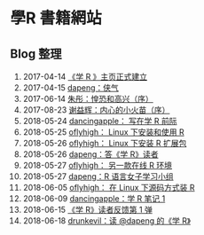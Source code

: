 # 學R 書籍網站

## Blog 整理

01. 2017-04-14 [《学 R 》主页正式建立](http://xuer.dapengde.com/post/2017-04-14_start/)
01. 2017-04-15 [dapeng：侠气](http://xuer.dapengde.com/post/2017-04-13_booktitles/)
01. 2017-06-14 [朱彤：惶恐和高兴（序）](http://xuer.dapengde.com/post/zhutong/)
01. 2017-08-23 [谢益辉：内心的小火苗（序）](http://xuer.dapengde.com/post/yihui/)
01. 2018-05-24 [dancingapple： 写在学 R 前际](http://xuer.dapengde.com/post/dancingapple/)
01. 2018-05-25 [oflyhigh： Linux 下安装和使用 R](http://xuer.dapengde.com/post/oflyhigh/)
01. 2018-05-26 [oflyhigh： Linux 下安装 R 扩展包](http://xuer.dapengde.com/post/oflyhigh-1/)
01. 2018-05-26 [dapeng：答《学 R》读者](http://xuer.dapengde.com/post/xuer-faq/)
01. 2018-05-27 [oflyhigh： 另一款在线 R 环境](http://xuer.dapengde.com/post/oflyhigh-2/)
01. 2018-05-27 [dapeng：R 语言女子学习小组](http://xuer.dapengde.com/post/xuer-girls/)
01. 2018-06-05 [oflyhigh： 在 Linux 下源码方式装 R](http://xuer.dapengde.com/post/oflyhigh-3/)
01. 2018-06-09 [dancingapple：学 R 笔记 1](http://xuer.dapengde.com/post/dancingapple-1/)
01. 2018-06-15 [《学 R》读者反馈第 1 弹](http://xuer.dapengde.com/post/feedback-1/)
01. 2018-06-18 [drunkevil：读 @dapeng 的《学 R》](http://xuer.dapengde.com/post/drunkevil/)

